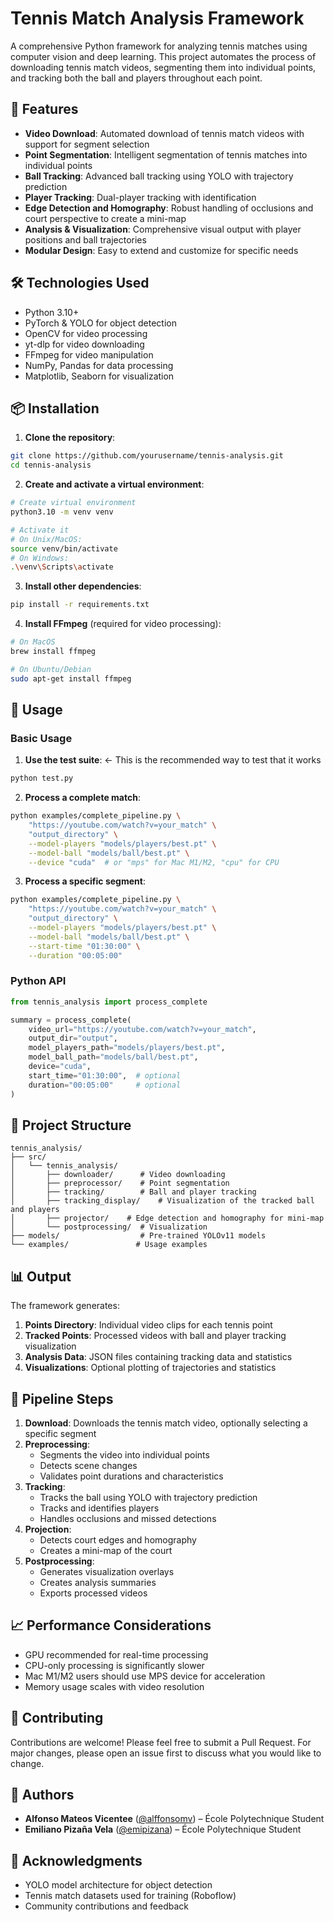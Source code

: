 # Tennis Match Analysis Framework

A comprehensive Python framework for analyzing tennis matches using computer vision and deep learning. This project automates the process of downloading tennis match videos, segmenting them into individual points, and tracking both the ball and players throughout each point.

## 🎾 Features

- **Video Download**: Automated download of tennis match videos with support for segment selection
- **Point Segmentation**: Intelligent segmentation of tennis matches into individual points
- **Ball Tracking**: Advanced ball tracking using YOLO with trajectory prediction
- **Player Tracking**: Dual-player tracking with identification
- **Edge Detection and Homography**: Robust handling of occlusions and court perspective to create a mini-map
- **Analysis & Visualization**: Comprehensive visual output with player positions and ball trajectories
- **Modular Design**: Easy to extend and customize for specific needs

## 🛠 Technologies Used

- Python 3.10+
- PyTorch & YOLO for object detection
- OpenCV for video processing
- yt-dlp for video downloading
- FFmpeg for video manipulation
- NumPy, Pandas for data processing
- Matplotlib, Seaborn for visualization

## 📦 Installation

1. **Clone the repository**:
```bash
git clone https://github.com/yourusername/tennis-analysis.git
cd tennis-analysis
```

2. **Create and activate a virtual environment**:
```bash
# Create virtual environment
python3.10 -m venv venv

# Activate it
# On Unix/MacOS:
source venv/bin/activate
# On Windows:
.\venv\Scripts\activate
```

3. **Install other dependencies**:
```bash
pip install -r requirements.txt
```

4. **Install FFmpeg** (required for video processing):
```bash
# On MacOS
brew install ffmpeg

# On Ubuntu/Debian
sudo apt-get install ffmpeg
```

## 🚀 Usage

### Basic Usage

1. **Use the test suite**: <- This is the recommended way to test that it works
```bash
python test.py
```

2. **Process a complete match**:
```bash
python examples/complete_pipeline.py \
    "https://youtube.com/watch?v=your_match" \
    "output_directory" \
    --model-players "models/players/best.pt" \
    --model-ball "models/ball/best.pt" \
    --device "cuda"  # or "mps" for Mac M1/M2, "cpu" for CPU
```

3. **Process a specific segment**:
```bash
python examples/complete_pipeline.py \
    "https://youtube.com/watch?v=your_match" \
    "output_directory" \
    --model-players "models/players/best.pt" \
    --model-ball "models/ball/best.pt" \
    --start-time "01:30:00" \
    --duration "00:05:00"
```

### Python API

```python
from tennis_analysis import process_complete

summary = process_complete(
    video_url="https://youtube.com/watch?v=your_match",
    output_dir="output",
    model_players_path="models/players/best.pt",
    model_ball_path="models/ball/best.pt",
    device="cuda",
    start_time="01:30:00",  # optional
    duration="00:05:00"     # optional
)
```

## 📁 Project Structure

```
tennis_analysis/
├── src/
│   └── tennis_analysis/
│       ├── downloader/      # Video downloading
│       ├── preprocessor/    # Point segmentation
│       ├── tracking/        # Ball and player tracking
│       ├── tracking_display/    # Visualization of the tracked ball and players
│       ├── projector/    # Edge detection and homography for mini-map
│       └── postprocessing/  # Visualization
├── models/                  # Pre-trained YOLOv11 models
└── examples/               # Usage examples
```

## 📊 Output

The framework generates:
1. **Points Directory**: Individual video clips for each tennis point
2. **Tracked Points**: Processed videos with ball and player tracking visualization
3. **Analysis Data**: JSON files containing tracking data and statistics
4. **Visualizations**: Optional plotting of trajectories and statistics

## 🔧 Pipeline Steps

1. **Download**: Downloads the tennis match video, optionally selecting a specific segment
2. **Preprocessing**: 
   - Segments the video into individual points
   - Detects scene changes
   - Validates point durations and characteristics
3. **Tracking**:
   - Tracks the ball using YOLO with trajectory prediction
   - Tracks and identifies players
   - Handles occlusions and missed detections
4. **Projection**:
   - Detects court edges and homography
   - Creates a mini-map of the court
5. **Postprocessing**:
   - Generates visualization overlays
   - Creates analysis summaries
   - Exports processed videos

## 📈 Performance Considerations

- GPU recommended for real-time processing
- CPU-only processing is significantly slower
- Mac M1/M2 users should use MPS device for acceleration
- Memory usage scales with video resolution

## 🤝 Contributing

Contributions are welcome! Please feel free to submit a Pull Request. For major changes, please open an issue first to discuss what you would like to change.

## 👥 Authors

- **Alfonso Mateos Vicentee** ([@alffonsomv](https://github.com/AlffonsoMV)) – École Polytechnique Student
- **Emiliano Pizaña Vela** ([@emipizana](https://github.com/emipizana)) – École Polytechnique Student

## 🙏 Acknowledgments

- YOLO model architecture for object detection
- Tennis match datasets used for training (Roboflow)
- Community contributions and feedback

